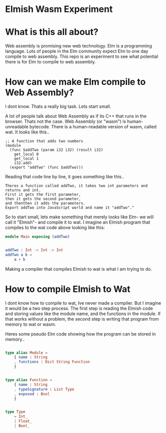 # Elmish Wasm Experiment


# What is this all about?

Web assembly is promising new web technology. Elm is a programming language. Lots of people in the Elm community expect Elm to one day compile to web assembly. This repo is an experiment to see what potential there is for Elm to compile to web assembly.

# How can we make Elm compile to Web Assembly?

I dont know. Thats a really big task. Lets start small.

A lot of people talk about Web Assembly as if its C++ that runs in the browser. Thats not the case. Web Assembly (or "wasm") is human-unreadable bytecode. There is a human-readable version of wasm, called wat. It looks like this..

```
;; A function that adds two numbers
(module
  (func $addTwo (param i32 i32) (result i32)
    get_local 0                     
    get_local 1          
    i32.add)       
  (export "addTwo" (func $addTwo)))
```

Reading that code line by line, it goes something like this..

```
Theres a function called addTwo, it takes two int parameters and returns and int. 
First it gets the first parameter,
then it gets the second parameter,
and thenthen it adds the parameters. 
Export addTwo into JavaScript world and name it "addTwo"."
```

So to start small, lets make something that merely looks like Elm- we will call it "Elmish"- and compile it to wat. I imagine an Elmish program that compiles to the wat code above looking like this:

```elm
module Main exposing (addTwo)


addTwo : Int -> Int -> Int
addTwo a b =
    a + b

```

Making a compiler that compiles Elmish to wat is what I am trying to do.


# How to compile Elmish to Wat

I dont know how to compile to wat, Ive never made a compiler. But I imagine it would be a two step process. The first step is reading the Elmish code and storing values like the module name, and the functions in the module. If that works without a problem, the second step is writing that program from memory to wat or wasm.

Heres some pseudo Elm code showing how the program can be stored in memory..

```elm

type alias Module =
    { name : String
    , functions : Dict String Function
    }


type alias Function =
    { name : String
    , typeSignature : List Type
    , exposed : Bool
    }


type Type
    = Int_
    | Float_
    | Bool_

```

